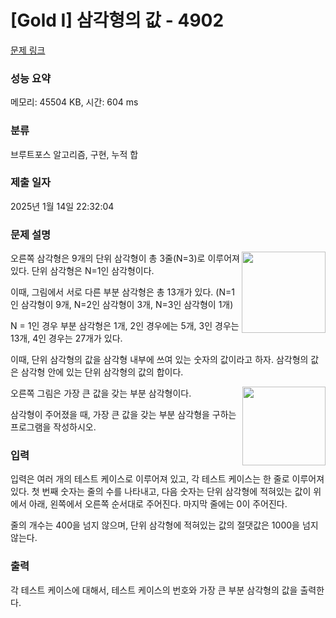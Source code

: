 # [Gold I] 삼각형의 값 - 4902 

[문제 링크](https://www.acmicpc.net/problem/4902) 

### 성능 요약

메모리: 45504 KB, 시간: 604 ms

### 분류

브루트포스 알고리즘, 구현, 누적 합

### 제출 일자

2025년 1월 14일 22:32:04

### 문제 설명

<p><img alt="" src="https://www.acmicpc.net/upload/images/tr.png" style="float:right; height:130px; width:134px">오른쪽 삼각형은 9개의 단위 삼각형이 총 3줄(N=3)로 이루어져 있다. 단위 삼각형은 N=1인 삼각형이다.</p>

<p>이때, 그림에서 서로 다른 부분 삼각형은 총 13개가 있다. (N=1인 삼각형이 9개, N=2인 삼각형이 3개, N=3인 삼각형이 1개)</p>

<p>N = 1인 경우 부분 삼각형은 1개, 2인 경우에는 5개, 3인 경우는 13개, 4인 경우는 27개가 있다.</p>

<p>이때, 단위 삼각형의 값을 삼각형 내부에 쓰여 있는 숫자의 값이라고 하자. 삼각형의 값은 삼각형 안에 있는 단위 삼각형의 값의 합이다.</p>

<p><img alt="" src="https://www.acmicpc.net/upload/images/tr1.png" style="float:right; height:126px; width:133px">오른쪽 그림은 가장 큰 값을 갖는 부분 삼각형이다.</p>

<p>삼각형이 주어졌을 때, 가장 큰 값을 갖는 부분 삼각형을 구하는 프로그램을 작성하시오.</p>

### 입력 

 <p>입력은 여러 개의 테스트 케이스로 이루어져 있고, 각 테스트 케이스는 한 줄로 이루어져 있다. 첫 번째 숫자는 줄의 수를 나타내고, 다음 숫자는 단위 삼각형에 적혀있는 값이 위에서 아래, 왼쪽에서 오른쪽 순서대로 주어진다. 마지막 줄에는 0이 주어진다.</p>

<p>줄의 개수는 400을 넘지 않으며, 단위 삼각형에 적혀있는 값의 절댓값은 1000을 넘지 않는다.</p>

### 출력 

 <p>각 테스트 케이스에 대해서, 테스트 케이스의 번호와 가장 큰 부분 삼각형의 값을 출력한다.</p>

